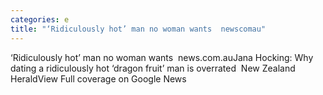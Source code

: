 ```yaml
---
categories: e
title: "‘Ridiculously hot’ man no woman wants  newscomau"
---
```

‘Ridiculously hot’ man no woman wants&nbsp;&nbsp;news.com.auJana Hocking: Why dating a ridiculously hot ‘dragon fruit’ man is overrated&nbsp;&nbsp;New Zealand HeraldView Full coverage on Google News